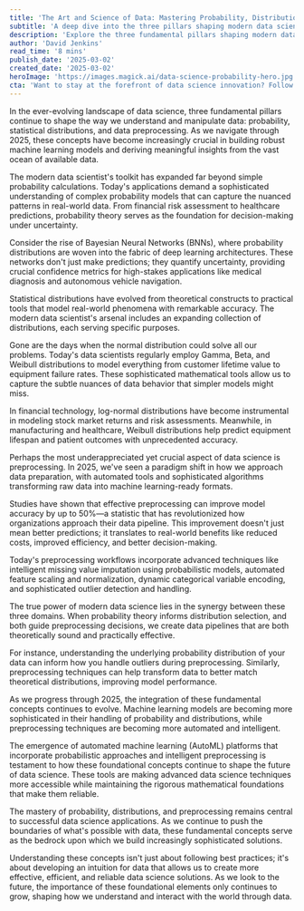 ```yaml
---
title: 'The Art and Science of Data: Mastering Probability, Distributions, and Preprocessing in 2025'
subtitle: 'A deep dive into the three pillars shaping modern data science'
description: 'Explore the three fundamental pillars shaping modern data science in 2025: probability, statistical distributions, and data preprocessing. Learn how these concepts are evolving and transforming the way we handle data, from Bayesian Neural Networks to advanced preprocessing techniques that can improve model accuracy by up to 50%.'
author: 'David Jenkins'
read_time: '8 mins'
publish_date: '2025-03-02'
created_date: '2025-03-02'
heroImage: 'https://images.magick.ai/data-science-probability-hero.jpg'
cta: 'Want to stay at the forefront of data science innovation? Follow us on LinkedIn for daily insights, expert analysis, and the latest developments in probability, distributions, and data preprocessing techniques.'
---
```


In the ever-evolving landscape of data science, three fundamental pillars continue to shape the way we understand and manipulate data: probability, statistical distributions, and data preprocessing. As we navigate through 2025, these concepts have become increasingly crucial in building robust machine learning models and deriving meaningful insights from the vast ocean of available data.

The modern data scientist's toolkit has expanded far beyond simple probability calculations. Today's applications demand a sophisticated understanding of complex probability models that can capture the nuanced patterns in real-world data. From financial risk assessment to healthcare predictions, probability theory serves as the foundation for decision-making under uncertainty.

Consider the rise of Bayesian Neural Networks (BNNs), where probability distributions are woven into the fabric of deep learning architectures. These networks don't just make predictions; they quantify uncertainty, providing crucial confidence metrics for high-stakes applications like medical diagnosis and autonomous vehicle navigation.

Statistical distributions have evolved from theoretical constructs to practical tools that model real-world phenomena with remarkable accuracy. The modern data scientist's arsenal includes an expanding collection of distributions, each serving specific purposes.

Gone are the days when the normal distribution could solve all our problems. Today's data scientists regularly employ Gamma, Beta, and Weibull distributions to model everything from customer lifetime value to equipment failure rates. These sophisticated mathematical tools allow us to capture the subtle nuances of data behavior that simpler models might miss.

In financial technology, log-normal distributions have become instrumental in modeling stock market returns and risk assessments. Meanwhile, in manufacturing and healthcare, Weibull distributions help predict equipment lifespan and patient outcomes with unprecedented accuracy.

Perhaps the most underappreciated yet crucial aspect of data science is preprocessing. In 2025, we've seen a paradigm shift in how we approach data preparation, with automated tools and sophisticated algorithms transforming raw data into machine learning-ready formats.

Studies have shown that effective preprocessing can improve model accuracy by up to 50%—a statistic that has revolutionized how organizations approach their data pipeline. This improvement doesn't just mean better predictions; it translates to real-world benefits like reduced costs, improved efficiency, and better decision-making.

Today's preprocessing workflows incorporate advanced techniques like intelligent missing value imputation using probabilistic models, automated feature scaling and normalization, dynamic categorical variable encoding, and sophisticated outlier detection and handling.

The true power of modern data science lies in the synergy between these three domains. When probability theory informs distribution selection, and both guide preprocessing decisions, we create data pipelines that are both theoretically sound and practically effective.

For instance, understanding the underlying probability distribution of your data can inform how you handle outliers during preprocessing. Similarly, preprocessing techniques can help transform data to better match theoretical distributions, improving model performance.

As we progress through 2025, the integration of these fundamental concepts continues to evolve. Machine learning models are becoming more sophisticated in their handling of probability and distributions, while preprocessing techniques are becoming more automated and intelligent.

The emergence of automated machine learning (AutoML) platforms that incorporate probabilistic approaches and intelligent preprocessing is testament to how these foundational concepts continue to shape the future of data science. These tools are making advanced data science techniques more accessible while maintaining the rigorous mathematical foundations that make them reliable.

The mastery of probability, distributions, and preprocessing remains central to successful data science applications. As we continue to push the boundaries of what's possible with data, these fundamental concepts serve as the bedrock upon which we build increasingly sophisticated solutions.

Understanding these concepts isn't just about following best practices; it's about developing an intuition for data that allows us to create more effective, efficient, and reliable data science solutions. As we look to the future, the importance of these foundational elements only continues to grow, shaping how we understand and interact with the world through data.